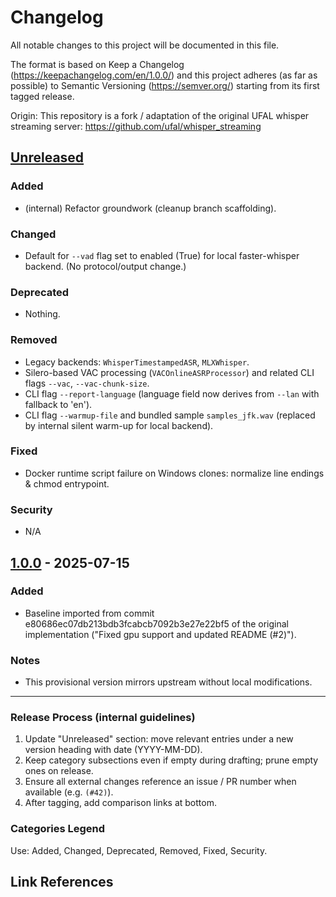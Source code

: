 # Changelog

All notable changes to this project will be documented in this file.

The format is based on Keep a Changelog (https://keepachangelog.com/en/1.0.0/) and this project adheres (as far as possible) to Semantic Versioning (https://semver.org/) starting from its first tagged release.

Origin: This repository is a fork / adaptation of the original UFAL whisper streaming server:
https://github.com/ufal/whisper_streaming

## [Unreleased]
### Added
- (internal) Refactor groundwork (cleanup branch scaffolding).

### Changed
- Default for `--vad` flag set to enabled (True) for local faster-whisper backend. (No protocol/output change.)

### Deprecated
- Nothing.

### Removed
- Legacy backends: `WhisperTimestampedASR`, `MLXWhisper`.
- Silero-based VAC processing (`VACOnlineASRProcessor`) and related CLI flags `--vac`, `--vac-chunk-size`.
- CLI flag `--report-language` (language field now derives from `--lan` with fallback to 'en').
- CLI flag `--warmup-file` and bundled sample `samples_jfk.wav` (replaced by internal silent warm-up for local backend).

### Fixed
 - Docker runtime script failure on Windows clones: normalize line endings & chmod entrypoint.

### Security
- N/A

## [1.0.0] - 2025-07-15
### Added
- Baseline imported from commit e80686ec07db213bdb3fcabcb7092b3e27e22bf5 of the original implementation ("Fixed gpu support and updated README (#2)").

### Notes
- This provisional version mirrors upstream without local modifications.

---

### Release Process (internal guidelines)
1. Update "Unreleased" section: move relevant entries under a new version heading with date (YYYY-MM-DD).
2. Keep category subsections even if empty during drafting; prune empty ones on release.
3. Ensure all external changes reference an issue / PR number when available (e.g. `(#42)`).
4. After tagging, add comparison links at bottom.

### Categories Legend
Use: Added, Changed, Deprecated, Removed, Fixed, Security.

## Link References
[Unreleased]: https://github.com/stian-aventia/whisper_streaming/compare/v1.0.0...HEAD
[1.0.0]: https://github.com/ufal/whisper_streaming/tree/e80686ec07db213bdb3fcabcb7092b3e27e22bf5

